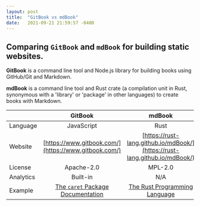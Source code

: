 ```yaml
---
layout: post
title:  "GitBook vs mdBook"
date:   2021-09-21 21:59:57 -0400
---
```


Comparing `GitBook` and `mdBook` for building static websites.
---

**GitBook** is a command line tool and Node.js library for building books using GitHub/Git and Markdown.

**mdBook** is a command line tool and Rust crate (a compilation unit in Rust, synonymous with a 'library' or 'package' in other languages) to create books with Markdown.

|     		| GitBook 							| mdBook										|
| --------- | :-----------------------: 		| :-------------------------------------------: |
| Language  | JavaScript      	        		| Rust 											|
| Website   | [https://www.gitbook.com/](https://www.gitbook.com/)  | [https://rust-lang.github.io/mdBook/](https://rust-lang.github.io/mdBook/)	|
| License   | Apache-2.0    					| MPL-2.0										|
| Analytics | Built-in  						| N/A 											|		
| Example   | [The `caret` Package Documentation](https://topepo.github.io/caret/)	| [The Rust Programming Language](https://doc.rust-lang.org/book/) |